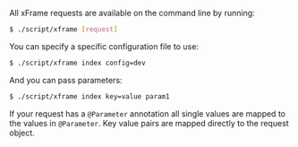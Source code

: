 All xFrame requests are available on the command line by running:

```bash
$ ./script/xframe [request]
```

You can specify a specific configuration file to use:

```bash
$ ./script/xframe index config=dev
```

And you can pass parameters:

```bash
$ ./script/xframe index key=value param1
```

If your request has a `@Parameter` annotation all single values are mapped to the values in `@Parameter`.
Key value pairs are mapped directly to the request object.
